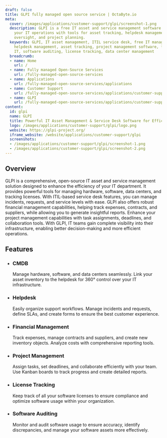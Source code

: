 ```yaml
---
draft: false
title: GLPI fully managed open source service | OctaByte.io
meta:
  cover: /images/applications/customer-support/glpi/screenshot-1.png
  description: GLPI is a free IT asset and service management software that streamlines
    your IT operations with tools for asset tracking, helpdesk management, financial
    oversight, and project planning.
  keywords: GLPI, IT asset management, ITIL service desk, free IT management software,
    helpdesk management, asset tracking, project management software, financial management
    IT, software auditing, license tracking, data center management
  breadcrumb:
  - name: Home
    url: /
  - name: Fully managed Open-Source Services
    url: /fully-managed-open-source-services
  - name: Applications
    url: /fully-managed-open-source-services/applications
  - name: Customer Support
    url: /fully-managed-open-source-services/applications/customer-support
  - name: GLPI
    url: /fully-managed-open-source-services/applications/customer-support/glpi
content:
  id: glpi
  name: GLPI
  title: Powerful IT Asset Management & Service Desk Software for Efficient Operations
  logo: /images/applications/customer-support/glpi/logo.png
  website: https://glpi-project.org/
  iframe_website: /website/applications/customer-support/glpi
  screenshots:
  - /images/applications/customer-support/glpi/screenshot-1.png
  - /images/applications/customer-support/glpi/screenshot-2.png
---
```


## Overview

GLPI is a comprehensive, open-source IT asset and service management solution designed to enhance the efficiency of your IT department. It provides powerful tools for managing hardware, software, data centers, and tracking licenses. With ITIL-based service desk features, you can manage incidents, requests, and service levels with ease. GLPI also offers robust financial management capabilities, helping track expenses, contracts, and suppliers, while allowing you to generate insightful reports. Enhance your project management capabilities with task assignments, deadlines, and collaboration tools. With GLPI, IT teams gain complete visibility into their infrastructure, enabling better decision-making and more efficient operations.

## Features

- ### CMDB

  Manage hardware, software, and data centers seamlessly. Link your asset inventory to the helpdesk for 360° control over your IT infrastructure.

- ### Helpdesk

  Easily organize support workflows. Manage incidents and requests, define SLAs, and create forms to ensure the best customer experience.

- ### Financial Management

  Track expenses, manage contracts and suppliers, and create new inventory objects. Analyze costs with comprehensive reporting tools.

- ### Project Management

  Assign tasks, set deadlines, and collaborate efficiently with your team. Use Kanban boards to track progress and create detailed reports.

- ### License Tracking

  Keep track of all your software licenses to ensure compliance and optimize software usage within your organization.

- ### Software Auditing

  Monitor and audit software usage to ensure accuracy, identify discrepancies, and manage your software assets more effectively.